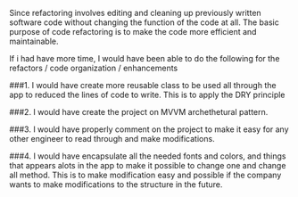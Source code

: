 Since refactoring involves editing and cleaning up previously written software code without changing the function of the code at all. The basic purpose of code refactoring is to make the code more efficient and maintainable. 

If i had have more time, I would have been able to do the following for the refactors / code organization / enhancements 

###1. I would have create more reusable class to be used all through the app to reduced the lines of code to write. This is to apply the DRY principle

###2. I would have create the project on MVVM archethetural pattern. 

###3. I would have properly comment on the project to make it easy for any other engineer to read through and make modifications.

###4. I would have encapsulate all the needed fonts and colors, and things that appears alots in the app to make it possible to change one and change all method. This is to make modification easy and possible if the company wants to make modifications to the structure in the future.


